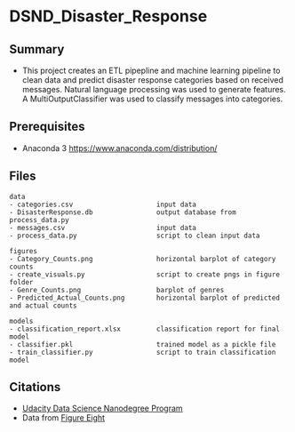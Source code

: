 # DSND_Disaster_Response

## Summary
- This project creates an ETL pipepline and machine learning pipeline to clean data and predict disaster response categories based on received messages. Natural language processing was used to generate features. A MultiOutputClassifier was used to classify messages into categories.


## Prerequisites 
- Anaconda 3 https://www.anaconda.com/distribution/


## Files
```
data
- categories.csv                     input data
- DisasterResponse.db                output database from process_data.py
- messages.csv                       input data
- process_data.py                    script to clean input data

figures
- Category_Counts.png                horizontal barplot of category counts
- create_visuals.py                  script to create pngs in figure folder
- Genre_Counts.png                   barplot of genres
- Predicted_Actual_Counts.png        horizontal barplot of predicted and actual counts

models
- classification_report.xlsx         classification report for final model
- classifier.pkl                     trained model as a pickle file 
- train_classifier.py                script to train classification model 

```


## Citations 
- [Udacity Data Science Nanodegree Program](https://www.udacity.com/course/data-scientist-nanodegree--nd025)
- Data from [Figure Eight](https://www.figure-eight.com/)





